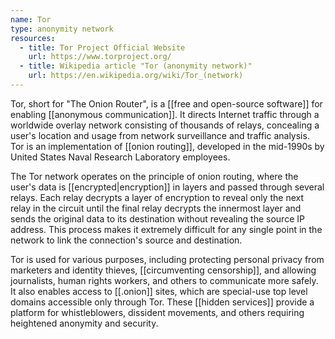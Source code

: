 ```yaml
---
name: Tor
type: anonymity network
resources:
  - title: Tor Project Official Website
    url: https://www.torproject.org/
  - title: Wikipedia article "Tor (anonymity network)"
    url: https://en.wikipedia.org/wiki/Tor_(network)
---
```


Tor, short for "The Onion Router", is a [[free and open-source software]] for enabling [[anonymous communication]]. It directs Internet traffic through a worldwide overlay network consisting of thousands of relays, concealing a user's location and usage from network surveillance and traffic analysis. Tor is an implementation of [[onion routing]], developed in the mid-1990s by United States Naval Research Laboratory employees.

The Tor network operates on the principle of onion routing, where the user's data is [[encrypted|encryption]] in layers and passed through several relays. Each relay decrypts a layer of encryption to reveal only the next relay in the circuit until the final relay decrypts the innermost layer and sends the original data to its destination without revealing the source IP address. This process makes it extremely difficult for any single point in the network to link the connection's source and destination.

Tor is used for various purposes, including protecting personal privacy from marketers and identity thieves, [[circumventing censorship]], and allowing journalists, human rights workers, and others to communicate more safely. It also enables access to [[.onion]] sites, which are special-use top level domains accessible only through Tor. These [[hidden services]] provide a platform for whistleblowers, dissident movements, and others requiring heightened anonymity and security.